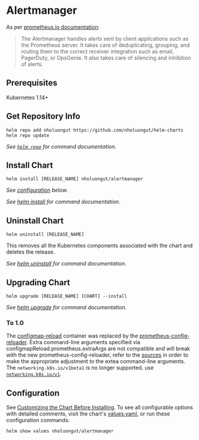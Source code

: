 # Alertmanager

As per [prometheus.io documentation](https://prometheus.io/docs/alerting/latest/alertmanager/):
> The Alertmanager handles alerts sent by client applications such as the
> Prometheus server. It takes care of deduplicating, grouping, and routing them
> to the correct receiver integration such as email, PagerDuty, or OpsGenie. It
> also takes care of silencing and inhibition of alerts.

## Prerequisites

Kubernetes 1.14+

## Get Repository Info

```console
helm repo add nholuongut https://github.com/nholuongut/helm-charts
helm repo update
```

_See [`helm repo`](https://helm.sh/docs/helm/helm_repo/) for command documentation._

## Install Chart

```console
helm install [RELEASE_NAME] nholuongut/alertmanager
```

_See [configuration](#configuration) below._

_See [helm install](https://helm.sh/docs/helm/helm_install/) for command documentation._

## Uninstall Chart

```console
helm uninstall [RELEASE_NAME]
```

This removes all the Kubernetes components associated with the chart and deletes the release.

_See [helm uninstall](https://helm.sh/docs/helm/helm_uninstall/) for command documentation._

## Upgrading Chart

```console
helm upgrade [RELEASE_NAME] [CHART] --install
```

_See [helm upgrade](https://helm.sh/docs/helm/helm_upgrade/) for command documentation._

### To 1.0

The [configmap-reload](https://github.com/jimmidyson/configmap-reload) container was replaced by the [prometheus-config-reloader](https://github.com/prometheus-operator/prometheus-operator/tree/main/cmd/prometheus-config-reloader).
Extra command-line arguments specified via configmapReload.prometheus.extraArgs are not compatible and will break with the new prometheus-config-reloader, refer to the [sources](https://github.com/prometheus-operator/prometheus-operator/blob/main/cmd/prometheus-config-reloader/main.go) in order to make the appropriate adjustment to the extea command-line arguments.
The `networking.k8s.io/v1beta1` is no longer supported. use [`networking.k8s.io/v1`](https://kubernetes.io/docs/reference/using-api/deprecation-guide/#ingressclass-v122).

## Configuration

See [Customizing the Chart Before Installing](https://helm.sh/docs/intro/using_helm/#customizing-the-chart-before-installing). To see all configurable options with detailed comments, visit the chart's [values.yaml](./values.yaml), or run these configuration commands:

```console
helm show values nholuongut/alertmanager
```
